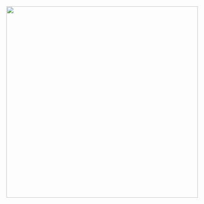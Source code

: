 
<!--
<img align="left" width="400" height="400" src="https://wakatime.com/share/@phyng/ee146768-42d2-437c-af1d-bfdaa1d2cf57.svg">
-->

<img align="left" width="500" src="https://github-readme-stats.vercel.app/api?username=phyng&count_private=true&show_icons=true&icon_color=0366d6&text_color=24292e&bg_color=ffffff&hide_title=true">
